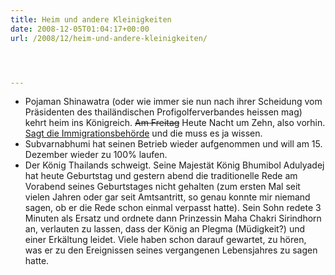 ```yaml
---
title: Heim und andere Kleinigkeiten
date: 2008-12-05T01:04:17+00:00
url: /2008/12/heim-und-andere-kleinigkeiten/




---
```

* Pojaman Shinawatra (oder wie immer sie nun nach ihrer Scheidung vom Präsidenten des thailändischen Profigolferverbandes heissen mag) kehrt heim ins Königreich. <del>Am Freitag</del> Heute Nacht um Zehn, also vorhin. [Sagt die Immigrationsbehörde][1] und die muss es ja wissen.
* Subvarnabhumi hat seinen Betrieb wieder aufgenommen und will am 15. Dezember wieder zu 100% laufen.
* Der König Thailands schweigt. Seine Majestät König Bhumibol Adulyadej hat heute Geburtstag und gestern abend die traditionelle Rede am Vorabend seines Geburtstages nicht gehalten (zum ersten Mal seit vielen Jahren oder gar seit Amtsantritt, so genau konnte mir niemand sagen, ob er die Rede schon einmal verpasst hatte). Sein Sohn redete 3 Minuten als Ersatz und ordnete dann Prinzessin Maha Chakri Sirindhorn an, verlauten zu lassen, dass der König an Plegma (Müdigkeit?) und einer Erkältung leidet. Viele haben schon darauf gewartet, zu hören, was er zu den Ereignissen seines vergangenen Lebensjahres zu sagen hatte.

 [1]: http://www.nationmultimedia.com/breakingnews/read.php?newsid=30090309
